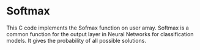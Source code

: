 # Softmax
This C code implements the Sofmax function on user array. Softmax is a common function for the output layer in Neural Networks for classification models. It gives the probability of all possible solutions.
